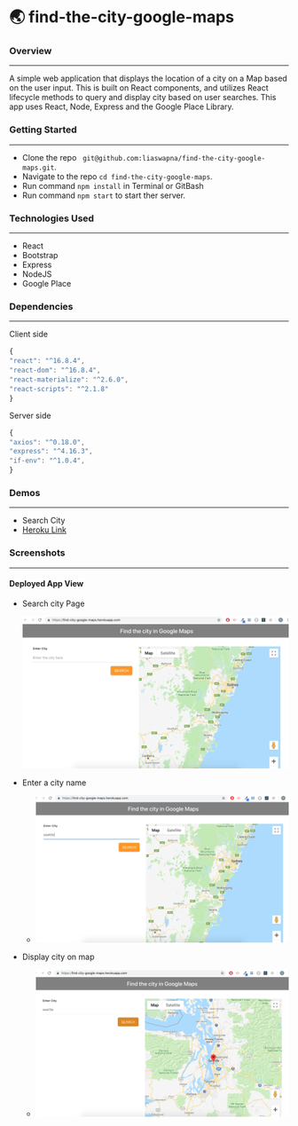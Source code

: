 # :earth_asia: find-the-city-google-maps

### Overview
---
A simple web application that displays the location of a city on a Map based on the user input. This is built on React components, and utilizes React lifecycle methods to query and display city based on user searches. This app uses React, Node, Express and the Google Place Library.

### Getting Started
---
* Clone the repo ``` git@github.com:liaswapna/find-the-city-google-maps.git```.
* Navigate to the repo ```cd find-the-city-google-maps```.
* Run command ```npm install``` in Terminal or GitBash
* Run command ```npm start``` to start ther server.

### Technologies Used
---
* React
* Bootstrap 
* Express
* NodeJS
* Google Place

### Dependencies
---
Client side
```js
{
"react": "^16.8.4",
"react-dom": "^16.8.4",
"react-materialize": "^2.6.0",
"react-scripts": "^2.1.8"
}
```
Server side
```js
{
"axios": "^0.18.0",
"express": "^4.16.3",
"if-env": "^1.0.4",
}
```

### Demos
---
* Search City
* [Heroku Link](https://find-city-google-maps.herokuapp.com/)

### Screenshots
---
#### Deployed App View

* Search city Page

     ![App](./readMeImage/homePage1.png)

* Enter a city name

    * ![App](./readMeImage/homePage2.png)

* Display city on map

    * ![App](./readMeImage/homePage3.png)

